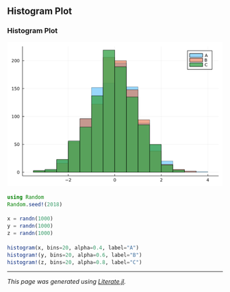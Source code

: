 ## Histogram Plot
### Histogram Plot

![histogram_plot.png](images/histogram_plot.png)

````julia
using Random
Random.seed!(2018)

x = randn(1000)
y = randn(1000)
z = randn(1000)

histogram(x, bins=20, alpha=0.4, label="A")
histogram!(y, bins=20, alpha=0.6, label="B")
histogram!(z, bins=20, alpha=0.8, label="C")
````

---

*This page was generated using [Literate.jl](https://github.com/fredrikekre/Literate.jl).*

